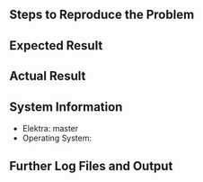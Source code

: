 <!--
Please remove this template if you have a question or proposal and do not want to report a bug.
-->

## Steps to Reproduce the Problem

<!--
Please provide a step by step guide on how to reproduce the problem here.
If possible, please use [Markdown Shell Recorder](https://master.libelektra.org/tests/shell/shell_recorder/tutorial_wrapper) syntax:

```sh
kdb set user:/tests/hello world
#> Create a new key user:/tests/hello with string "world"

kdb get user:/tests/hello
#> world

kdb get user:/tests/hello/does/not/exist
# RET: 11
# STDERR: [Dd]id not find key 'user:/tests/hello/does/not/exist'

kdb rm user:/tests/hello
```

If your key database (KDB) might influence the outcome, please use `kdb stash` to temporarily have an empty KDB.
(Restore instructions are printed.)
-->

## Expected Result

<!--
Please describe what should happen if you follow the steps described above.
-->

## Actual Result

<!--
Please describe what actually happened.
-->

## System Information

- Elektra: master
- Operating System: <!-- which OS with which version was used? -->

<!--
- Versions of other relevant software?
-->

## Further Log Files and Output

<!--
Please add further information here.
-->
